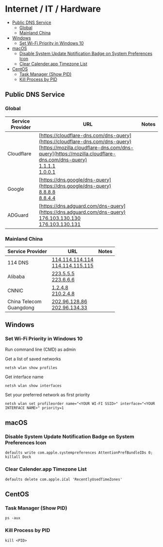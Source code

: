# Internet / IT / Hardware

- [Public DNS Service](#public-dns-service)
  * [Global](#global)
  * [Mainland China](#mainland-china)
- [Windows](#windows)
  * [Set Wi-Fi Priority in Windows 10](#set-wi-fi-priority-in-windows-10)
- [macOS](#macos)
  * [Disable System Update Notification Badge on System Preferences Icon](#disable-system-update-notification-badge-on-system-preferences-icon)
  * [Clear Calender.app Timezone List](#clear-calenderapp-timezone-list)
- [CentOS](#centos)
  * [Task Manager (Show PID)](#task-manager--show-pid-)
  * [Kill Process by PID](#kill-process-by-pid)

## Public DNS Service

### Global

Service Provider | URL | Notes
---------|----------|---------
Cloudflare | [https://cloudflare-dns.com/dns-query](https://cloudflare-dns.com/dns-query) <br> [https://mozilla.cloudflare-dns.com/dns-query](https://mozilla.cloudflare-dns.com/dns-query) <br> [1.1.1.1](1.1.1.1) <br> [1.0.0.1](1.0.0.1) | 
Google | [https://dns.google/dns-query](https://dns.google/dns-query) <br> [8.8.8.8](8.8.8.8) <br> [8.8.4.4](8.8.4.4) | 
ADGuard | [https://dns.adguard.com/dns-query](https://dns.adguard.com/dns-query) <br> [176.103.130.130](176.103.130.130) <br> [176.103.130.131](176.103.130.131) | 

### Mainland China

Service Provider | URL | Notes
---------|----------|---------
114 DNS | [114.114.114.114](114.114.114.114) <br> [114.114.115.115](114.114.115.115) | 
Alibaba | [223.5.5.5](223.5.5.5) <br> [223.6.6.6](223.6.6.6)| 
CNNIC | [1.2.4.8](1.2.4.8) <br> [210.2.4.8](210.2.4.8) | 
China Telecom <br> Guangdong | [202.96.128.86](202.96.128.86) <br> [202.96.134.33](202.96.134.33) | 

## Windows

### Set Wi-Fi Priority in Windows 10

Run command line (CMD) as admin

Get a list of saved networks
```
netsh wlan show profiles
```
Get interface name
```
netsh wlan show interfaces
```
Set your preferred network as first priority
```
netsh wlan set profileorder name="<YOUR WI-FI SSID>" interface="<YOUR INTERFACE NAME>" priority=1
```
## macOS

### Disable System Update Notification Badge on System Preferences Icon
```
defaults write com.apple.systempreferences AttentionPrefBundleIDs 0; killall Dock
```
### Clear Calender.app Timezone List
```
defaults delete com.apple.iCal 'RecentlyUsedTimeZones'
```

## CentOS

### Task Manager (Show PID)
```
ps -aux
```
### Kill Process by PID
```
kill <PID>
```